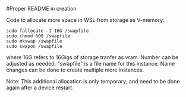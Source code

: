 #Proper README in creation

Code to allocate more space in WSL from storage as V-memory:

```
sudo fallocate -1 16G /swapfile
sudo chmod 600 /swapfile
sudo mkswap /swapfile
sudo swapon /swapfile
```

where 16G refers to 16Gigs of storage tranfer as vram. Number can be adjusted as needed. "swapfile" is a file name for this instance. Name changes can be done to create multiple more instances.

Note: This additional allocation is only temporary; and need to be done again after a device restart.
